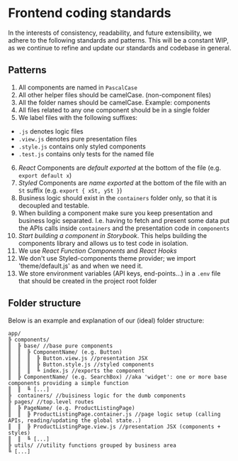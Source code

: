 # Frontend coding standards 
In the interests of consistency, readability, and future extensibility, we adhere to the following standards and patterns. This will be a constant WIP, as we continue to refine and update our standards and codebase in general.

## Patterns
1. All components are named in `PascalCase`
2. All other helper files should be camelCase. (non-component files)
3. All the folder names should be camelCase. Example: components
4. All files related to any one component should be in a single folder
5. We label files with the following suffixes:  
  - `.js` denotes logic files
  - `.view.js` denotes pure presentation files
  - `.style.js` contains only styled components
  - `.test.js` contains only tests for the named file

6. *React* Components are _default exported_ at the bottom of the file (e.g. `export default x`)
7. *Styled* Components are _name exported_ at the bottom of the file with an `St` suffix (e.g. `export { xSt, ySt }`)
8. Business logic should exist in the `containers` folder only, so that it is decoupled and testable.
9. When building a component make sure you keep presentation and business logic separated. I.e. having to fetch and present some data put the APIs calls inside `containers` and the presentation code in `components`
10. *Start building a component in Storybook*. This helps building the components library and allows us to test code in isolation.
11. We use *React Function Components* and *React Hooks*
12. We don't use Styled-components theme provider; we import 'theme/default.js' as and when we need it.
13. We store environment variables (API keys, end-points...) in a `.env` file that should be created in the project root folder


## Folder structure
Below is an example and explanation of our (ideal) folder structure:
```
app/
╠ components/
║  ╠ base/ //base pure components
║  ║  ╠ ComponentName/ (e.g. Button)
║  ║  ║  ╠ Button.view.js //presentation JSX
║  ║  ║  ╠ Button.style.js //styled components
║  ║  ║  ╚ index.js //exports the component
║  ╠ ComponentName/ (e.g. SearchBox) //aka 'widget': one or more base components providing a simple function
║  ║  ╚ [...]
╠  containers/ //buisiness logic for the dumb components
╠ pages/ //top.level routes
║  ╠ PageName/ (e.g. ProductListingPage)
║  ║  ╠ ProductListingPage.container.js //page logic setup (calling APIs, reading/updating the global state..)
║  ║  ╠ ProductListingPage.view.js //presentation JSX (components + styles)
║  ║  ╚ [...]
╠ utils/ //utility functions grouped by business area
╚ [...]
```